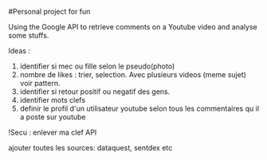 #Personal project for fun

Using the Google API to retrieve comments on a Youtube video and analyse some stuffs.


Ideas :

1. identifier si mec ou fille selon le pseudo(photo)
2. nombre de likes : trier, selection. Avec plusieurs videos (meme sujet) voir pattern.
3. identifier si retour positif ou negatif des gens.
4. identifier mots clefs
5. definir le profil d'un utilisateur youtube selon tous les commentaires qu il a poste sur youtube 

!Secu : enlever ma clef API

ajouter toutes les sources: dataquest, sentdex etc
